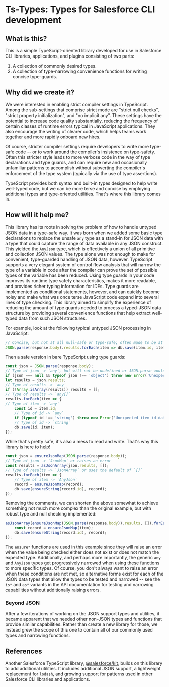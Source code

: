 # Ts-Types: Types for Salesforce CLI development

## What is this?

This is a simple TypeScript-oriented library developed for use in Salesforce CLI libraries, applications, and plugins consisting of two parts:

1. A collection of commonly desired types.
1. A collection of type-narrowing convenience functions for writing concise type-guards.

## Why did we create it?

We were interested in enabling strict compiler settings in TypeScript.  Among the sub-settings that comprise strict mode are "strict null checks", "strict property initialization", and "no implicit any".  These settings have the potential to increase code quality substantially, reducing the frequency of certain classes of runtime errors typical in JavaScript applications.  They also encourage the writing of clearer code, which helps teams work together and more rapidly onboard new hires.

Of course, stricter compiler settings require developers to write more type-safe code -- or to work around the compiler's insistence on type-safety.  Often this stricter style leads to more verbose code in the way of type declarations and type guards, and can require new and occasionally unfamiliar patterns to accomplish without subverting the compiler's enforcement of the type system (typically via the use of type assertions).

TypeScript provides both syntax and built-in types designed to help write well-typed code, but we can be more terse and concise by employing additional types and type-oriented utilities.  That's where this library comes in.

## How will it help me?

This library has its roots in solving the problem of how to handle untyped JSON data in a type-safe way.  It was born when we added some basic type declarations to replace the unsafe `any` type as a stand-in for JSON data with a type that could capture the range of data available in any JSON construct.  This yielded the `AnyJson` type, which is effectively a union of all primitive and collection JSON values.  The type alone was not enough to make for convenient, type-guarded handling of JSON data, however.  TypeScript supports a very elegant system of control flow analysis that will narrow the type of a variable in code after the compiler can prove the set of possible types of the variable has been reduced.  Using type guards in your code improves its runtime type safety characteristics, makes it more readable, and provides richer typing information for IDEs.  Type guards are implemented as conditional statements, however, and can quickly become noisy and make what was once terse JavaScript code expand into several lines of type checking.  This library aimed to simplify the experience of reducing the amount of type guards needed to process a typed-JSON data structure by providing several convenience functions that help extract well-typed data from such JSON structures.

For example, look at the following typical untyped JSON processing in JavaScript:

```javascript
// Concise, but not at all null-safe or type-safe; often made to be at least null-safe using lodash fns
JSON.parse(response.body).results.forEach(item => db.save(item.id, item));
```

Then a safe version in bare TypeScript using type guards:

```typescript
const json = JSON.parse(response.body);
// Type of json -> `any`, but will not be undefined or JSON.parse would throw
if (json === null && typeof json !== 'object') throw new Error('Unexpected json data type');
let results = json.results;
// Type of results -> `any`
if (!Array.isArray(results)) results = [];
// Type of results -> `any[]`
results.forEach(item => {
// Type of item -> `any`
    const id = item.id;
    // Type of id -> `any`
    if (typeof id !== 'string') throw new Error('Unexpected item id data type');
    // Type of id -> `string`
    db.save(id, item);
});
```

While that's pretty safe, it's also a mess to read and write.  That's why this library is here to help!

```typescript
const json = ensureJsonMap(JSON.parse(response.body));
// Type of json -> `JsonMap` or raises an error
const results = asJsonArray(json.results, []);
// Type of results -> `JsonArray` or uses the default of `[]`
results.forEach(item => {
    // Type of item -> `AnyJson`
    record = ensureJsonMap(record);
    db.save(ensureString(record.id), record);
});
```

Removing the comments, we can shorten the above somewhat to achieve something not much more complex than the original example, but with robust type and null checking implemented:

```typescript
asJsonArray(ensureJsonMap(JSON.parse(response.body)).results, []).forEach(item => {
    const record = ensureJsonMap(item);
    db.save(ensureString(record.id), record);
});
```

The `ensure*` functions are used in this example since they will raise an error when the value being checked either does not exist or does not match the expected type.  Additionally, and perhaps more importantly, the generic `any` and `AnyJson` types get progressively narrowed when using these functions to more specific types.  Of course, you don't always want to raise an error when these conditions are not met, so alternative forms exist for each of the JSON data types that allow the types to be tested and narrowed -- see the `is*` and `as*` variants in the API documentation for testing and narrowing capabilities without additionally raising errors.

### Beyond JSON

After a few iterations of working on the JSON support types and utilities, it became apparent that we needed other non-JSON types and functions that provide similar capabilities.  Rather than create a new library for those, we instead grew the scope of this one to contain all of our commonly used types and narrowing functions.

## References

Another Salesforce TypeScript library, [@salesforce/kit](https://www.npmjs.com/package/@salesforce/kit), builds on this library to add additional utilities.  It includes additional JSON support, a lightweight replacement for `lodash`, and growing support for patterns used in other Salesforce CLI libraries and applications.
